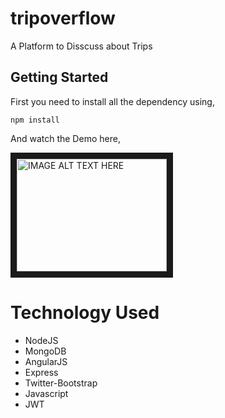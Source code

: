 # tripoverflow

A Platform to Disscuss about Trips

## Getting Started

First you need to install all the dependency using, 
```
npm install
```
And watch the Demo here,

<a href="http://www.youtube.com/watch?feature=player_embedded&v=wvKlqKKPhO8
" target="_blank"><img src="http://img.youtube.com/vi/wvKlqKKPhO8/0.jpg" 
alt="IMAGE ALT TEXT HERE" width="240" height="180" border="10" /></a>


# Technology Used

* NodeJS
* MongoDB
* AngularJS
* Express
* Twitter-Bootstrap
* Javascript
* JWT
